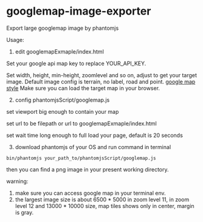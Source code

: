 # googlemap-image-exporter

Export large googlemap image by phantomjs

Usage:

1. edit googlemapExmaple/index.html

Set your google api map key to replace YOUR_API_KEY.

Set width, height, min-height, zoomlevel and so on, adjust to get your target image. Default image config is terrain, no label, road and point.
[google map style](https://developers.google.com/maps/documentation/javascript/styling)
Make sure you can load the target map in your browser.

2. config phantomjsScript/googlemap.js

set viewport big enough to contain your map

set url to be filepath or url to googlemapExmaple/index.html

set wait time long enough to full load your page, default is 20 seconds

3. download phantomjs of your OS and run command in terminal
```
bin/phantomjs your_path_to/phantomjsScript/googlemap.js
```
then you can find a png image in your present working directory.

warning: 
1. make sure you can access google map in your terminal env.
2. the largest image size is about 6500 * 5000 in zoom level 11, in zoom level 12 and 13000 * 10000 size, map tiles shows only in center, margin is gray.
